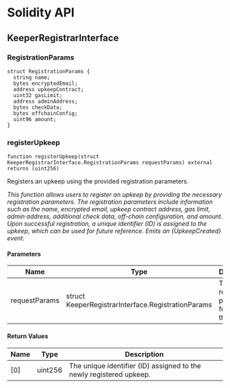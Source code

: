 # Solidity API

## KeeperRegistrarInterface

### RegistrationParams

```solidity
struct RegistrationParams {
  string name;
  bytes encryptedEmail;
  address upkeepContract;
  uint32 gasLimit;
  address adminAddress;
  bytes checkData;
  bytes offchainConfig;
  uint96 amount;
}
```

### registerUpkeep

```solidity
function registerUpkeep(struct KeeperRegistrarInterface.RegistrationParams requestParams) external returns (uint256)
```

Registers an upkeep using the provided registration parameters.

_This function allows users to register an upkeep by providing the necessary registration parameters.
The registration parameters include information such as the name, encrypted email, upkeep contract address,
gas limit, admin address, additional check data, off-chain configuration, and amount.
Upon successful registration, a unique identifier (ID) is assigned to the upkeep, which can be used for future reference.
Emits an {UpkeepCreated} event._

#### Parameters

| Name | Type | Description |
| ---- | ---- | ----------- |
| requestParams | struct KeeperRegistrarInterface.RegistrationParams | The registration parameters for creating the upkeep. |

#### Return Values

| Name | Type | Description |
| ---- | ---- | ----------- |
| [0] | uint256 | The unique identifier (ID) assigned to the newly registered upkeep. |

